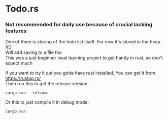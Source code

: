 # Todo.rs  

### Not recommended for daily use because of crucial lacking features  
One of them is storing of the todo list itself. For now it's stored in the heap XD  
Will add saving to a file tho  
This was a just beginner level learning project to get handy in rust, so don't expect much

If you want to try it out you gotta have rust installed. You can get it from https://rustup.rs/  
Then run this to get the release version:
```
cargo run --release
```
Or this to just compile it in debug mode:
```
cargo run
```
